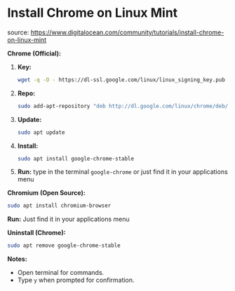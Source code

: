 # Install Chrome on Linux Mint

source: https://www.digitalocean.com/community/tutorials/install-chrome-on-linux-mint


**Chrome (Official):**

1.  **Key:**
    ```bash
    wget -q -O - https://dl-ssl.google.com/linux/linux_signing_key.pub | sudo apt-key add -
    ```
2.  **Repo:**
    ```bash
    sudo add-apt-repository "deb http://dl.google.com/linux/chrome/deb/ stable main"
    ```
3.  **Update:**
    ```bash
    sudo apt update
    ```
4.  **Install:**
    ```bash
    sudo apt install google-chrome-stable
    ```
5. **Run:** type in the terminal `google-chrome` or just find it in your applications menu

**Chromium (Open Source):**

```bash
sudo apt install chromium-browser
```
**Run:** Just find it in your applications menu

**Uninstall (Chrome):**

```bash
sudo apt remove google-chrome-stable
```

**Notes:**

*   Open terminal for commands.
*   Type `y` when prompted for confirmation.
